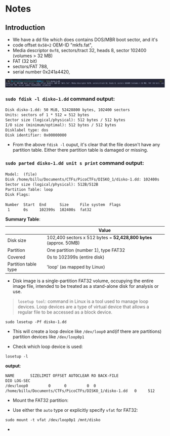# Notes

## Introduction

- We have a dd file which does contains DOS/MBR boot sector, and it's
- code offset
  `0x58+2` OEM-ID "mkfs.fat",
- Media descriptor `0xf8`, sectors/tract 32, heads 8, sector 102400 (volumes > 32 MB)
- FAT (32 bit)
- sectors/FAT 788,
- serial number 0x241a4420,

![disko1_img01](assets/images/disko1_img01.png)

### `sudo fdisk -l disko-1.dd` command output:

```
Disk disko-1.dd: 50 MiB, 52428800 bytes, 102400 sectors
Units: sectors of 1 * 512 = 512 bytes
Sector size (logical/physical): 512 bytes / 512 bytes
I/O size (minimum/optimal): 512 bytes / 512 bytes
Disklabel type: dos
Disk identifier: 0x00000000
```

- From the above `fdisk -l` ouput, it's clear that the file doesn't have any
  partition table. Either there partition table is damaged or missing.

### `sudo parted disko-1.dd unit s print` command output:

```
Model:  (file)
Disk /home/billu/Documents/CTFs/PicoCTFs/DISKO_1/disko-1.dd: 102400s
Sector size (logical/physical): 512B/512B
Partition Table: loop
Disk Flags:

Number  Start  End      Size     File system  Flags
 1      0s     102399s  102400s  fat32
```

**Summary Table**:

|                      | Value                                                             |
| -------------------- | ----------------------------------------------------------------- |
| Disk size            | 102,400 sectors x 512 bytes = **52,428,800 bytes** (approx. 50MB) |
| Partition            | One partition (number 1), type FAT32                              |
| Covered              | 0s to 102399s (entire disk)                                       |
| Partition table type | 'loop' (as mapped by Linux)                                       |

- Disk image is a single-partition FAT32 volume, occupying the entire image file,
  intended to be treated as a stand-alone disk for analysis or use.

> `losetup tool`: command in Linux is a tool used to manage loop devices. Loop
> devices are a type of virtual device that allows a regular file to be accessed
> as a block device.

```
sudo losetup -Pf disko-1.dd
```

- This will create a loop device like `/dev/loop0` and(if there are partitions)
  partition devices like `/dev/loop0p1`

- Check which loop device is used:

```
losetup -l
```

**output**:

```
NAME       SIZELIMIT OFFSET AUTOCLEAR RO BACK-FILE                                              DIO LOG-SEC
/dev/loop0         0      0         0  0 /home/billu/Documents/CTFs/PicoCTFs/DISKO_1/disko-1.dd   0     512
```

- Mount the FAT32 partition:

- Use either the `auto` type or explicitly specify `vfat` for FAT32:

```
sudo mount -t vfat /dev/loop0p1 /mnt/disko
```

- 
